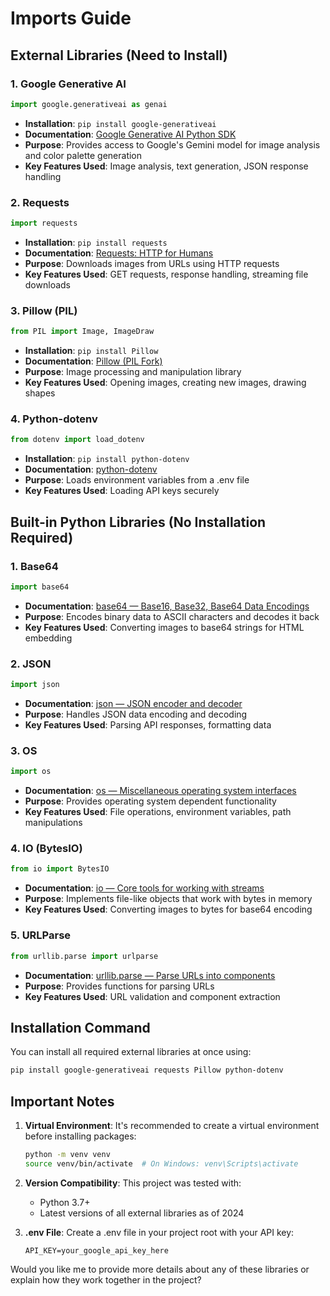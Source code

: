 # Imports Guide

## External Libraries (Need to Install)

### 1. Google Generative AI
```python
import google.generativeai as genai
```
- **Installation**: `pip install google-generativeai`
- **Documentation**: [Google Generative AI Python SDK](https://github.com/google/generative-ai-python)
- **Purpose**: Provides access to Google's Gemini model for image analysis and color palette generation
- **Key Features Used**: Image analysis, text generation, JSON response handling

### 2. Requests
```python
import requests
```
- **Installation**: `pip install requests`
- **Documentation**: [Requests: HTTP for Humans](https://requests.readthedocs.io/)
- **Purpose**: Downloads images from URLs using HTTP requests
- **Key Features Used**: GET requests, response handling, streaming file downloads

### 3. Pillow (PIL)
```python
from PIL import Image, ImageDraw
```
- **Installation**: `pip install Pillow`
- **Documentation**: [Pillow (PIL Fork)](https://pillow.readthedocs.io/)
- **Purpose**: Image processing and manipulation library
- **Key Features Used**: Opening images, creating new images, drawing shapes

### 4. Python-dotenv
```python
from dotenv import load_dotenv
```
- **Installation**: `pip install python-dotenv`
- **Documentation**: [python-dotenv](https://github.com/theskumar/python-dotenv)
- **Purpose**: Loads environment variables from a .env file
- **Key Features Used**: Loading API keys securely

## Built-in Python Libraries (No Installation Required)

### 1. Base64
```python
import base64
```
- **Documentation**: [base64 — Base16, Base32, Base64 Data Encodings](https://docs.python.org/3/library/base64.html)
- **Purpose**: Encodes binary data to ASCII characters and decodes it back
- **Key Features Used**: Converting images to base64 strings for HTML embedding

### 2. JSON
```python
import json
```
- **Documentation**: [json — JSON encoder and decoder](https://docs.python.org/3/library/json.html)
- **Purpose**: Handles JSON data encoding and decoding
- **Key Features Used**: Parsing API responses, formatting data

### 3. OS
```python
import os
```
- **Documentation**: [os — Miscellaneous operating system interfaces](https://docs.python.org/3/library/os.html)
- **Purpose**: Provides operating system dependent functionality
- **Key Features Used**: File operations, environment variables, path manipulations

### 4. IO (BytesIO)
```python
from io import BytesIO
```
- **Documentation**: [io — Core tools for working with streams](https://docs.python.org/3/library/io.html)
- **Purpose**: Implements file-like objects that work with bytes in memory
- **Key Features Used**: Converting images to bytes for base64 encoding

### 5. URLParse
```python
from urllib.parse import urlparse
```
- **Documentation**: [urllib.parse — Parse URLs into components](https://docs.python.org/3/library/urllib.parse.html)
- **Purpose**: Provides functions for parsing URLs
- **Key Features Used**: URL validation and component extraction

## Installation Command

You can install all required external libraries at once using:
```bash
pip install google-generativeai requests Pillow python-dotenv
```

## Important Notes

1. **Virtual Environment**: It's recommended to create a virtual environment before installing packages:
   ```bash
   python -m venv venv
   source venv/bin/activate  # On Windows: venv\Scripts\activate
   ```

2. **Version Compatibility**: This project was tested with:
   - Python 3.7+
   - Latest versions of all external libraries as of 2024

3. **.env File**: Create a .env file in your project root with your API key:
   ```
   API_KEY=your_google_api_key_here
   ```

Would you like me to provide more details about any of these libraries or explain how they work together in the project?
